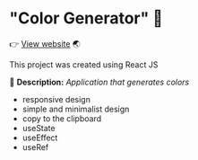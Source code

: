 # "Color Generator" :art:
👉 <a href="https://jm-color-generator.netlify.app/" target="_blank">View website</a> :earth_asia:

This project was created using React JS

📌 **Description:** *Application that generates colors*

- responsive design
- simple and minimalist design
- copy to the clipboard
- useState
- useEffect
- useRef
